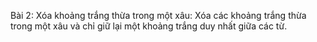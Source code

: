 Bài 2: Xóa khoảng trắng thừa trong một xâu: Xóa các khoảng trắng thừa trong một xâu và chỉ giữ lại một khoảng trắng duy nhất giữa các từ.